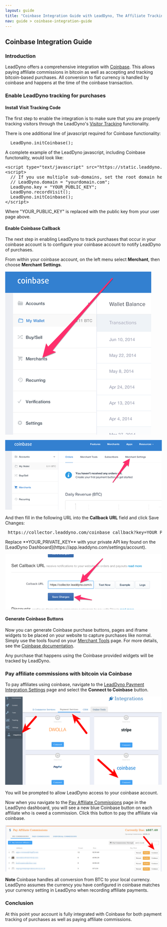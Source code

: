 ```yaml
---
layout: guide
title: "Coinbase Integration Guide with LeadDyno, The Affiliate Tracking Software & Online Marketing System"
nav: guide > coinbase-integration-guide
---
```


## Coinbase Integration Guide

### Introduction


LeadDyno offers a comprehensive integration with [Coinbase](http://www.coinbase.com). This allows paying affiliate commissions in bitcoin
as well as accepting and tracking bitcoin-based purchases. All conversion to fiat currency is handled by
coinbase and happens at the time of the coinbase transaction.



### Enable LeadDyno tracking for purchases ###


#### Install Visit Tracking Code

The first step to enable the integration is to make sure that you are properly tracking visitors through the
LeadDyno's [Visitor Tracking](/installation.html) functionality.

There is one additional line of javascript required for Coinbase functionality:

<pre>
  LeadDyno.initCoinbase();
</pre>

A complete example of the LeadDyno javascript, including Coinbase functonality, would look like:

<pre class="prettyprint">
&lt;script type="text/javascript" src="https://static.leaddyno.com/js">&lt;/script>
&lt;script>
  // If you use multiple sub-domains, set the root domain here
  // LeadDyno.domain = "yourdomain.com";
  LeadDyno.key = "<span class="pub-key-rep">YOUR_PUBLIC_KEY</span>";
  LeadDyno.recordVisit();
  LeadDyno.initCoinbase();
&lt;/script>
</pre>

<p class="pub-key-inst">
  Where "YOUR_PUBLIC_KEY" is replaced with the public key from your user page above.
</p>


#### Enable Coinbase Callback 

The next step in enabling LeadDyno to track purchases that occur in your coinbase account is to configure your
coinbase account to notify LeadDyno of purchases.

From within your coinbase account, on the left menu select **Merchant**, then choose **Merchant Settings**.

![Coinbase Merchant Menu](img/coinbase1.png)

![Coinbase Merchant Settings](img/coinbase2.png)

And then fill in the following URL into the **Callback URL** field and click Save Changes:

<pre>
 https://collector.leaddyno.com/coinbase_callback?key=<span class="priv-key-rep">YOUR_PRIVATE_KEY</span>
</pre>

<p class="priv-key-inst">
  Replace **YOUR_PRIVATE_KEY** with your private API key found on the [LeadDyno Dashboard](https://app.leaddyno.com/settings/account).
</p>


![Coinbase Callback URL](img/coinbase3.png)


#### Generate Coinbase Buttons 

Now you can generate Coinbase purchase buttons, pages and iframe widgets to be placed on your website to capture purchases like normal. Simply
use the tools found on your [Merchant Tools](https://coinbase.com/merchant_tools) page. For more
details, see the [Coinbase documentation](https://coinbase.com/docs/merchant_tools/payment_buttons).

Any purchase that happens using the Coinbase provided widgets will be tracked by LeadDyno.



### Pay affiliate commissions with bitcoin via Coinbase ###

To pay affiliates using coinbase, navigate to the [LeadDyno Payment Integration Settings](https://app.leaddyno.com/settings/integrations/payment)
 page and select the **Connect to Coinbase** button.
 
 ![Coinbase Merchant Settings](img/coinbase7.png)

You will be prompted to allow LeadDyno access to your coinbase account.

Now when you navigate to the [Pay Affiliate Commissions](https://app.leaddyno.com/affiliate_payments) page in the LeadDyno dashboard, you will see a new blue
Coinbase button on each affiliate who is owed a commission. Click this button to pay the affiliate via coinbase.

 ![Coinbase Affiliate Payment](img/coinbase8.png)


<div class="alert">
  <strong>Note</strong> Coinbase handles all conversion from BTC to your local currency. LeadDyno assumes
  the currency you have configured in coinbase matches your currency setting in LeadDyno when recording affiliate
  payments.
</div>



### Conclusion ###

At this point your account is fully integrated with Coinbase for both payment tracking of purchases as well as paying
affiliate commissions.